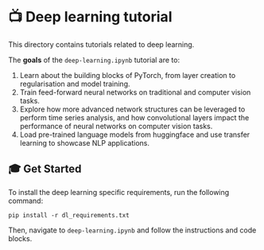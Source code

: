 # 📺 Deep learning tutorial

This directory contains tutorials related to deep learning.

The **goals** of the `deep-learning.ipynb` tutorial are to:

1. Learn about the building blocks of PyTorch, from layer creation to regularisation and model training.
2. Train feed-forward neural networks on traditional and computer vision tasks.
3. Explore how more advanced network structures can be leveraged to perform time series analysis, and how convolutional layers impact the performance of neural networks on computer vision tasks.
4. Load pre-trained language models from huggingface and use transfer learning to showcase NLP applications.

## 🎓 Get Started

To install the deep learning specific requirements, run the following command:

```pip install -r dl_requirements.txt```

Then, navigate to `deep-learning.ipynb` and follow the instructions and code blocks.